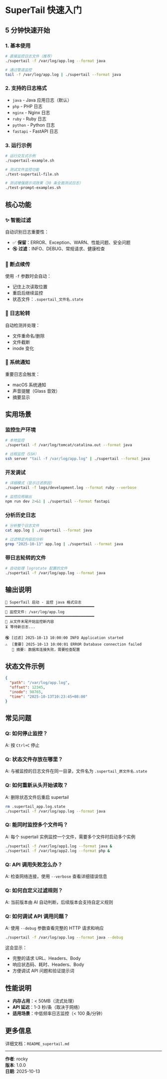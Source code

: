 # SuperTail 快速入门

## 5 分钟快速开始

### 1. 基本使用

```bash
# 直接监控日志文件（推荐）
./supertail -f /var/log/app.log --format java

# 通过管道监控
tail -f /var/log/app.log | ./supertail --format java
```

### 2. 支持的日志格式

- `java` - Java 应用日志（默认）
- `php` - PHP 日志
- `nginx` - Nginx 日志
- `ruby` - Ruby 日志
- `python` - Python 日志
- `fastapi` - FastAPI 日志

### 3. 运行示例

```bash
# 运行交互式示例
./supertail-example.sh

# 测试文件监控功能
./test-supertail-file.sh

# 测试增强提示词效果（30 条全面测试日志）
./test-prompt-examples.sh
```

## 核心功能

### ✨ 智能过滤

自动识别日志重要性：
- ✅ **保留**：ERROR、Exception、WARN、性能问题、安全问题
- 🔇 **过滤**：INFO、DEBUG、常规请求、健康检查

### 💾 断点续传

使用 `-f` 参数时会自动：
- 记住上次读取位置
- 重启后继续监控
- 状态文件：`.supertail_文件名.state`

### 🔄 日志轮转

自动检测并处理：
- 文件重命名/删除
- 文件截断
- inode 变化

### 🔔 系统通知

重要日志会触发：
- macOS 系统通知
- 声音提醒（Glass 音效）
- 摘要显示

## 实用场景

### 监控生产环境

```bash
# 本地监控
./supertail -f /var/log/tomcat/catalina.out --format java

# 远程监控（SSH）
ssh server "tail -f /var/log/app.log" | ./supertail --format java
```

### 开发调试

```bash
# 详细模式（显示过滤原因）
./supertail -f logs/development.log --format ruby --verbose

# 监控应用输出
npm run dev 2>&1 | ./supertail --format fastapi
```

### 分析历史日志

```bash
# 分析整个日志文件
cat app.log | ./supertail --format java

# 过滤特定内容后分析
grep "2025-10-13" app.log | ./supertail --format java
```

### 带日志轮转的文件

```bash
# 自动处理 logrotate 配置的文件
./supertail -f /var/log/app.log --format java
```

## 输出说明

```
🚀 SuperTail 启动 - 监控 java 格式日志
━━━━━━━━━━━━━━━━━━━━━━━━━━━━━━━━━━━━━━━━
📁 监控文件: /var/log/app.log
━━━━━━━━━━━━━━━━━━━━━━━━━━━━━━━━━━━━━━━━
📌 从文件末尾开始监控新内容
⏳ 等待新日志...

🔇 [过滤] 2025-10-13 10:00:00 INFO Application started
⚠️  [重要] 2025-10-13 10:00:01 ERROR Database connection failed
   📝 摘要: 数据库连接失败，需要检查配置
```

## 状态文件示例

```json
{
  "path": "/var/log/app.log",
  "offset": 12345,
  "inode": 98765,
  "time": "2025-10-13T10:23:45+08:00"
}
```

## 常见问题

### Q: 如何停止监控？
A: 按 `Ctrl+C` 停止

### Q: 状态文件存放在哪里？
A: 与被监控的日志文件在同一目录，文件名为 `.supertail_原文件名.state`

### Q: 如何重新从头开始读取？
A: 删除状态文件后重启 supertail

```bash
rm .supertail_app.log.state
./supertail -f /var/log/app.log --format java
```

### Q: 能同时监控多个文件吗？
A: 每个 supertail 实例监控一个文件，需要多个文件时启动多个实例

```bash
./supertail -f /var/log/app1.log --format java &
./supertail -f /var/log/app2.log --format php &
```

### Q: API 调用失败怎么办？
A: 检查网络连接，使用 `--verbose` 查看详细错误信息

### Q: 如何自定义过滤规则？
A: 当前版本由 AI 自动判断，后续版本会支持自定义规则

### Q: 如何调试 API 调用问题？
A: 使用 `--debug` 参数查看完整的 HTTP 请求和响应

```bash
./supertail -f /var/log/app.log --format java --debug
```

这会显示：
- 完整的请求 URL、Headers、Body
- 响应状态码、耗时、Headers、Body
- 方便调试 API 问题和验证提示词

## 性能说明

- **内存占用**：< 50MB（流式处理）
- **API 延迟**：1-3 秒/条（取决于网络）
- **适用场景**：中低频率日志监控（< 100 条/分钟）

## 更多信息

详细文档：`README_supertail.md`

---

**作者**: rocky  
**版本**: 1.0.0  
**日期**: 2025-10-13

